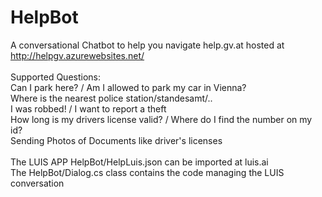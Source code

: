 # HelpBot

A conversational Chatbot to help you navigate help.gv.at hosted at http://helpgv.azurewebsites.net/</br>
</br>
Supported Questions: </br>
Can I park here? / Am I allowed to park my car in Vienna? </br>
Where is the nearest police station/standesamt/.. </br>
I was robbed! / I want to report a theft </br>
How long is my drivers license valid? / Where do I find the number on my id? </br>
Sending Photos of Documents like driver's licenses </br>
</br>
The LUIS APP HelpBot/HelpLuis.json can be imported at luis.ai </br>
The HelpBot/Dialog.cs class contains the code managing the LUIS conversation </br>



